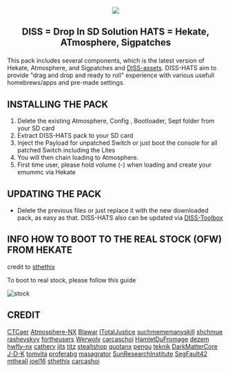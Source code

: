 <p align="center"><img src="https://user-images.githubusercontent.com/109448619/179499054-72a94ce3-8e43-4abb-bc7e-07b8ed8cd403.png"></p>

## <p align="center">DISS = Drop In SD Solution  HATS = Hekate, ATmosphere, Sigpatches</P>

This pack includes several components, which is the latest version of Hekate, Atmosphere, and Sigpatches and [DISS-assets](https://github.com/team-voidz/DISS-assets). DISS-HATS aim to provide "drag and drop and ready to roll" experience with various usefull homebrews/apps and pre-made settings.

## INSTALLING THE PACK

1. Delete the existing Atmosphere, Config , Bootloader, Sept folder from your SD card
2. Extract DISS-HATS pack to your SD card
3. Inject the Payload for unpatched Switch or just boot the console for all patched Switch including the Lites
4. You will then chain loading to Atmosphere.
5. First time user, please hold volume (-) when loading and create your emummc via Hekate


## UPDATING THE PACK

- Delete the previous files or just replace it with the new downloaded pack, as easy as that.
DISS-HATS also can be updated via [DISS-Toolbox](https://github.com/team-voidz/DISS-toolbox)

## INFO HOW TO BOOT TO THE REAL STOCK (OFW) FROM HEKATE
credit to [sthethix](https://github.com/sthetix)

To boot to real stock, please follow this guide

![stock](https://github.com/sthetix/HATS/blob/main/stock.png)




## CREDIT

[CTCaer](https://github.com/CTCaer)
[Atmosphere-NX](https://github.com/Atmosphere-NX)
[Blawar](https://github.com/blawar)
[ITotalJustice](https://github.com/ITotalJustice)
[suchmememanyskill](https://github.com/suchmememanyskill)
[shchmue](https://github.com/shchmue)
[rashevskyv](https://github.com/rashevskyv)
[fortheusers](https://github.com/fortheusers)
[Werwolv](https://github.com/WerWolv)
[carcaschoi](https://github.com/carcaschoi)
[HamletDuFromage](https://github.com/HamletDuFromage)
[dezem](https://github.com/dezem)
[hwfly-nx](https://github.com/hwfly-nx)
[cathery](https://github.com/cathery)
[jits](https://jits.cc)
[titz](https://titz.cf)
[stealtshop](https://stealthshop.cf)
[quotanx](https://quotanx.in)
[pengu](https://pengu.us)
[teknik](https://teknik.app)
[DarkMatterCore](https://github.com/DarkMatterCore)
[J-D-K](https://github.com/J-D-K)
[tomvita](https://github.com/tomvita)
[proferabg](https://github.com/proferabg)
[masagrator](https://github.com/masagrator)
[SunResearchInstitute](https://github.com/SunResearchInstitute)
[SegFault42](https://github.com/SegFault42)
[mtheall](https://github.com/mtheall)
[joel16](https://github.com/joel16)
[sthethix](https://github.com/sthetix)
[carcashoi](https://github.com/carcaschoi)


